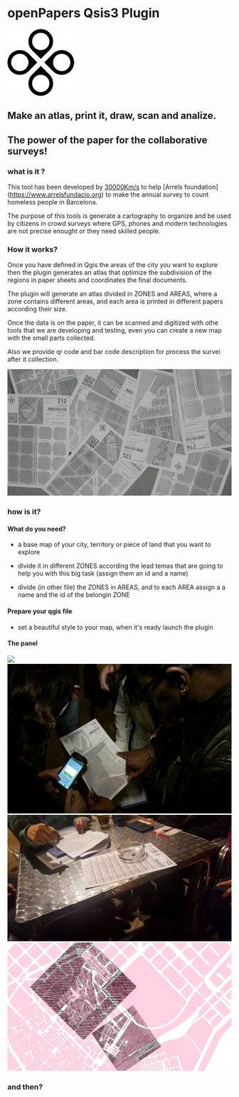 # openPapers Qsis3 Plugin

<img src="https://raw.githubusercontent.com/300000kms/arrels/master/logo.png">


## Make an atlas, print it, draw, scan and analize.


## The power of the paper for the collaborative surveys!


### what is it ?

This tool has been developed by [30000Km/s](http://www.300000kms.net) to help [Arrels foundation] (https://www.arrelsfundacio.org) to make the annual survey to count homeless people in Barcelona.

The purpose of this tools is generate a cartography to organize and be used by citizens in crowd surveys where GPS, phones and modern technologies are not precise enought or they need skilled people.


### How it works?

Once you have defined in Qgis the areas of the city you want to explore then the plugin generates an atlas that optimize the subdivision of the regions in paper sheets and coordinates the final documents.

The plugin will generate an atlas divided in ZONES and AREAS, where a zone contains different areas, and each area is printed in different papers according their size.

Once the data is on the paper, it can be scanned and digitized with othe tools that we are developing and testing, even you can create a new map with the small parts collected. 

Also we provide qr code and bar code description for process the survei after it collection.

<img src ="https://raw.githubusercontent.com/300000kms/arrels/master/img/photo.jpg">

### how is it?

#### What do you need?
- a base map of your city, territory or piece of land that you want to explore

- divide it in different ZONES according the lead temas that are going to help you with this big task (assign them an id and a name)

- divide (in other file) the ZONES in AREAS, and to each AREA assign a a name and the id of the belongin ZONE 

#### Prepare your qgis file
- set a beautiful style to your map, when it's ready launch the plugin

#### The panel
<img src ="https://raw.githubusercontent.com/300000kms/arrels/master/img/Screenshot from 2019-11-11 18-41-17.png">







 <img style ="width:600px" width="600px" src ="https://github.com/300000kms/arrels/blob/master/img/recompte-2016-600x400.jpg?raw=true">
<br>
 <img style ="width:600px" width="600px" src ="https://github.com/300000kms/arrels/blob/master/img/CixFSxBXIAI499s.jpg?raw=true">
<br>
 <img style ="width:600px" width="600px" src ="https://github.com/300000kms/arrels/blob/master/img/arrels_viewer.png?raw=true">
<br>

### and then?
